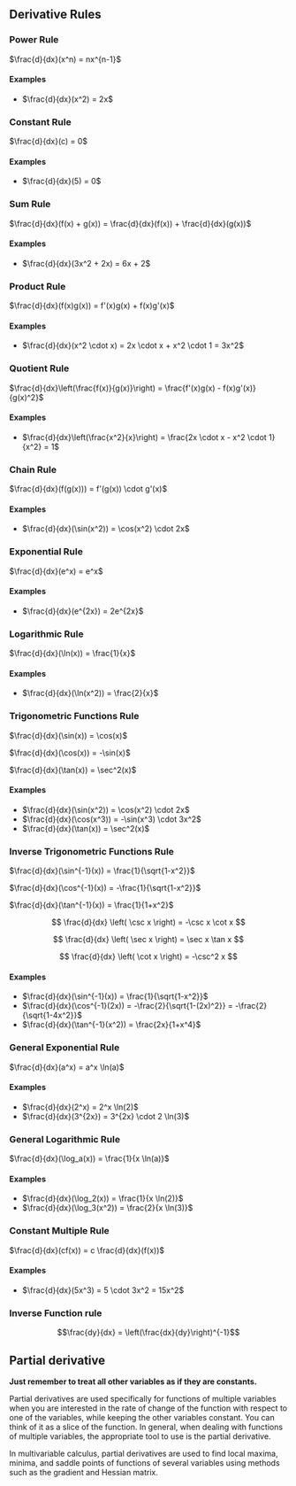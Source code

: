 ## Derivative Rules

### Power Rule

$\frac{d}{dx}(x^n) = nx^{n-1}$

#### Examples

- $\frac{d}{dx}(x^2) = 2x$

### Constant Rule



$\frac{d}{dx}(c) = 0$

#### Examples

- $\frac{d}{dx}(5) = 0$

### Sum Rule

$\frac{d}{dx}(f(x) + g(x)) = \frac{d}{dx}(f(x)) + \frac{d}{dx}(g(x))$

#### Examples

- $\frac{d}{dx}(3x^2 + 2x) = 6x + 2$

### Product Rule

$\frac{d}{dx}(f(x)g(x)) = f'(x)g(x) + f(x)g'(x)$

#### Examples

- $\frac{d}{dx}(x^2 \cdot x) = 2x \cdot x + x^2 \cdot 1 = 3x^2$

### Quotient Rule

$\frac{d}{dx}\left(\frac{f(x)}{g(x)}\right) = \frac{f'(x)g(x) - f(x)g'(x)}{g(x)^2}$

#### Examples

- $\frac{d}{dx}\left(\frac{x^2}{x}\right) = \frac{2x \cdot x - x^2 \cdot 1}{x^2} = 1$

### Chain Rule

$\frac{d}{dx}(f(g(x))) = f'(g(x)) \cdot g'(x)$

#### Examples

- $\frac{d}{dx}(\sin(x^2)) = \cos(x^2) \cdot 2x$

### Exponential Rule

$\frac{d}{dx}(e^x) = e^x$

#### Examples

- $\frac{d}{dx}(e^{2x}) = 2e^{2x}$

### Logarithmic Rule

$\frac{d}{dx}(\ln(x)) = \frac{1}{x}$

#### Examples

- $\frac{d}{dx}(\ln(x^2)) = \frac{2}{x}$

### Trigonometric Functions Rule

$\frac{d}{dx}(\sin(x)) = \cos(x)$

$\frac{d}{dx}(\cos(x)) = -\sin(x)$

$\frac{d}{dx}(\tan(x)) = \sec^2(x)$

#### Examples

- $\frac{d}{dx}(\sin(x^2)) = \cos(x^2) \cdot 2x$
- $\frac{d}{dx}(\cos(x^3)) = -\sin(x^3) \cdot 3x^2$
- $\frac{d}{dx}(\tan(x)) = \sec^2(x)$

### Inverse Trigonometric Functions Rule

$\frac{d}{dx}(\sin^{-1}(x)) = \frac{1}{\sqrt{1-x^2}}$

$\frac{d}{dx}(\cos^{-1}(x)) = -\frac{1}{\sqrt{1-x^2}}$

$\frac{d}{dx}(\tan^{-1}(x)) = \frac{1}{1+x^2}$

$$
\frac{d}{dx} \left( \csc x \right) = -\csc x \cot x
$$

$$
\frac{d}{dx} \left( \sec x \right) = \sec x \tan x
$$

$$
\frac{d}{dx} \left( \cot x \right) = -\csc^2 x
$$


#### Examples

- $\frac{d}{dx}(\sin^{-1}(x)) = \frac{1}{\sqrt{1-x^2}}$
- $\frac{d}{dx}(\cos^{-1}(2x)) = -\frac{2}{\sqrt{1-(2x)^2}} = -\frac{2}{\sqrt{1-4x^2}}$
- $\frac{d}{dx}(\tan^{-1}(x^2)) = \frac{2x}{1+x^4}$

### General Exponential Rule

$\frac{d}{dx}(a^x) = a^x \ln(a)$

#### Examples

- $\frac{d}{dx}(2^x) = 2^x \ln(2)$
- $\frac{d}{dx}(3^{2x}) = 3^{2x} \cdot 2 \ln(3)$

### General Logarithmic Rule

$\frac{d}{dx}(\log_a(x)) = \frac{1}{x \ln(a)}$

#### Examples

- $\frac{d}{dx}(\log_2(x)) = \frac{1}{x \ln(2)}$
- $\frac{d}{dx}(\log_3(x^2)) = \frac{2}{x \ln(3)}$

### Constant Multiple Rule

$\frac{d}{dx}(cf(x)) = c \frac{d}{dx}(f(x))$

#### Examples

- $\frac{d}{dx}(5x^3) = 5 \cdot 3x^2 = 15x^2$

### Inverse Function rule
$$\frac{dy}{dx} = \left(\frac{dx}{dy}\right)^{-1}$$


## Partial derivative
**Just remember to treat all other variables as if they are constants.**

Partial derivatives are used specifically for functions of multiple variables when you are interested in the rate of change of the function with respect to one of the variables, while keeping the other variables constant. You can think of it as a slice of the function. In general, when dealing with functions of multiple variables, the appropriate tool to use is the partial derivative.

In multivariable calculus, partial derivatives are used to find local maxima, minima, and saddle points of functions of several variables using methods such as the gradient and Hessian matrix.
